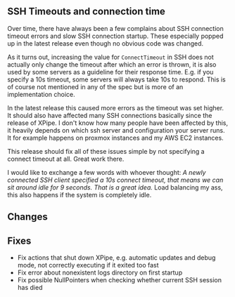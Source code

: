 
## SSH Timeouts and connection time

Over time, there have always been a few complains about SSH connection timeout errors and slow SSH connection startup. These especially popped up in the latest release even though no obvious code was changed.

As it turns out, increasing the value for `ConnectTimeout` in SSH does not actually only change the timeout after which an error is thrown, it is also used by some servers as a guideline for their response time.
E.g. if you specify a 10s timeout, some servers will always take 10s to respond.
This is of course not mentioned in any of the spec but is more of an implementation choice.

In the latest release this caused more errors as the timeout was set higher.
It should also have affected many SSH connections basically since the release of XPipe.
I don't know how many people have been affected by this, it heavily depends on which ssh server and configuration your server runs.
It for example happens on proxmox instances and my AWS EC2 instances.

This release should fix all of these issues simple by not specifying a connect timeout at all. Great work there.

I would like to exchange a few words with whoever thought: *A newly connected SSH client specified a 10s connect timeout, that means we can sit around idle for 9 seconds. That is a great idea.*
Load balancing my ass, this also happens if the system is completely idle.

## Changes



## Fixes

- Fix actions that shut down XPipe, e.g. automatic updates and debug mode,
  not correctly executing if it exited too fast
- Fix error about nonexistent logs directory on first startup
- Fix possible NullPointers when checking whether current SSH session has died
